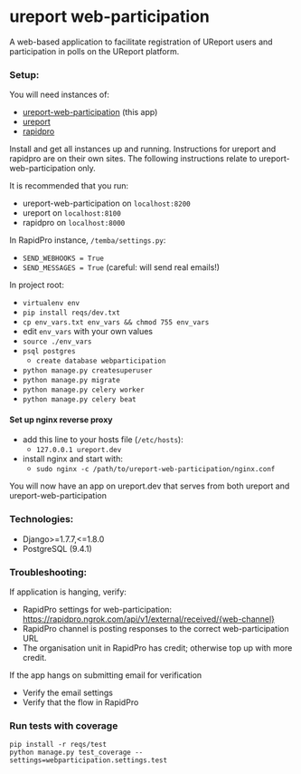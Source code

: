 ureport web-participation
=======

A web-based application to facilitate registration of UReport users and participation in polls on the UReport platform.


### Setup:

You will need instances of:
- [ureport-web-participation](https://github.com/rapidpro/ureport-web-participation) (this app)
- [ureport](https://github.com/rapidpro/ureport)
- [rapidpro](https://github.com/rapidpro/rapidpro)

Install and get all instances up and running. Instructions for ureport and rapidpro are on their own sites. The following instructions relate to ureport-web-participation only.

It is recommended that you run:
- ureport-web-participation on `localhost:8200`
- ureport on `localhost:8100`
- rapidpro on `localhost:8000`

In RapidPro instance, `/temba/settings.py`:
- `SEND_WEBHOOKS = True`
- `SEND_MESSAGES = True` (careful: will send real emails!)

In project root:
- `virtualenv env`
- `pip install reqs/dev.txt`
- `cp env_vars.txt env_vars && chmod 755 env_vars`
- edit `env_vars` with your own values
- `source ./env_vars`
- `psql postgres`
  - `create database webparticipation`
- `python manage.py createsuperuser`
- `python manage.py migrate`
- `python manage.py celery worker`
- `python manage.py celery beat`


#### Set up nginx reverse proxy

- add this line to your hosts file (`/etc/hosts`):
  - `127.0.0.1 ureport.dev`
- install nginx and start with:
  - `sudo nginx -c /path/to/ureport-web-participation/nginx.conf`

You will now have an app on ureport.dev that serves from both ureport and ureport-web-participation


### Technologies:

- Django>=1.7.7,<=1.8.0
- PostgreSQL (9.4.1)


### Troubleshooting:
If application is hanging, verify:
- RapidPro settings for web-participation: https://rapidpro.ngrok.com/api/v1/external/received/{web-channel}
- RapidPro channel is posting responses to the correct web-participation URL
- The organisation unit in RapidPro has credit; otherwise top up with more credit.

If the app hangs on submitting email for verification
- Verify the email settings
- Verify that the flow in RapidPro


### Run tests with coverage

    pip install -r reqs/test
    python manage.py test_coverage --settings=webparticipation.settings.test
